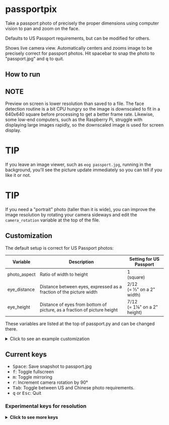 # passportpix

Take a passport photo of precisely the proper dimensions using
computer vision to pan and zoom on the face.

Defaults to US Passport requirements, but can be modified for others.

Shows live camera view. Automatically centers and zooms image to be
precisely correct for passport photos. Hit spacebar to snap the photo
to "passport.jpg" and <kbd>q</kbd> to quit.

## How to run

## NOTE

Preview on screen is lower resolution than saved to a file. The
face detection routine is a bit CPU hungry so the image is downscaled
to fit in a 640x640 square before processing to get a better frame
rate. Likewise, some low-end computers, such as the Raspberry Pi,
struggle with displaying large images rapidly, so the downscaled image
is used for screen display.

# TIP

If you leave an image viewer, such as `eog passport.jpg`, running
in the background, you'll see the picture update immediately so you
can tell if you like it or not.

# TIP

If you need a "portrait" photo (taller than it is wide), you can
improve the image resolution by rotating your camera sideways and edit
the `camera_rotation` variable at the top of the file. 

## Customization

The default setup is correct for US Passport photos:

| Variable     | Description                                                              | Setting for US Passport         |
|--------------|--------------------------------------------------------------------------|---------------------------------|
| photo_aspect | Ratio of width to height                                                 | 1<br/>(square)                  |
| eye_distance | Distance between eyes, expressed as a fraction of the picture width      | 2/12<br/>(= ⅓" on a 2" width)   |
| eye_height   | Distance of eyes from bottom of picture, as a fraction of picture height | 7/12<br/>(= 1⅙" on a 2" height) |

These variables are listed at the top of passport.py and can be
changed there.

<details><summary>Click to see an example customization</summary>

### Example customization

If one need a visa to visit China, the photo requirements as of 2020 are:

| Variable     | Description                                                              | Setting for CN Visa             |
|--------------|--------------------------------------------------------------------------|---------------------------------|
| photo_width  | Width of printed photo                                                   | 33                              |
| photo_height | Height of printed photo                                                  | 48                              |
| photo_units  | Unit of measurement of width and height                                  | mm                              |
| photo_aspect | Ratio of width to height                                                 | 33/48                           |
| eye_height   | Distance of eyes from bottom of picture, as a fraction of picture height | 24/48<br/>(precisely in middle) |
| chin_height  | Distance of chin from bottom of picture, as a fraction of picture height | 7/48                            |

So, one would set:

``` python
# Setting for Chinese Visa photo
photo_width  = 33.0
photo_height = 48.0
photo_units  = "mm"
photo_aspect = photo_width/photo_height
eye_height   = 24.0 / 48.0
chin_height  = 7.0 / 48.0
use_chin_height = True
```

Note that by default `use_chin_height` is False, which causes
`eye_distance` to be used for calculating the scaling instead of
`chin_height`. You can also hit the <kbd>Tab</kbd> key to switch
between those two methods.

</details>

## Current keys

* <kbd>Space</kbd>: Save snapshot to passport.jpg
* <kbd>f</kbd>: Toggle fullscreen
* <kbd>m</kbd>: Toggle mirroring
* <kbd>r</kbd>: Increment camera rotation by 90°
* <kbd>Tab</kbd>: Toggle between US and Chinese photo requirements.
* <kbd>q</kbd> or <kbd>Esc</kbd>: Quit

### Experimental keys for resolution
<details><summary><b>Click to see more keys</b></summary>
<blockquote>

These keys change the downscale resolution which is used for both the
computer vision processing and for display on the screen. They do not
affect the output resolution in the saved file.

| Key          | Maximum height or width |
|--------------|-------------------------|
| <kbd>1</kbd> | 160                     |
| <kbd>2</kbd> | 320                     |
| <kbd>3</kbd> | 640 (default)           |
| <kbd>4</kbd> | 960                     |
| <kbd>5</kbd> | 1280                    |
| <kbd>0</kbd> | Native resolution       |

Note that OpenCV's builtin face detection algorithms failed for me on
160×160 images.
</blockquote>

## Current Assumptions

* I'm assuming you will always want your eyes precisely centered in the
picture.

* I assume you always want the highest resolution possible from your camera.

* You'll need to have 'python-opencv' installed. (`apt install python-opencv`) 

## Bugs and Future Features.

* Cropped image jitters as eye locations are approximated. Ought to
  show uncropped camera view either in a second window or alone with a
  rectangle showing how the image will be cropped.

* OpenCV appears to prefer YUYV (uncompressed) video, even if a camera
  can provide a higher resolution & frame rate with MJPG (compressed).
  This should only be a problem for older USB 2 cameras. 

* OpenCV cannot write the proper DPI to the JPEG file, so it will not
  print out at the correct size without massaging. This is annoying, but
  is easy enough to work around that I'm not fixing it before the
  release.

* You can only take one photo. Every photo you take overwrites the
  previous 'passport.jpg' file.

* Only the first camera is opened. You can change that by editing
  `camera_device` at the beginning of the file.

* When recentering the face, especially if it is very close to the
  camera, there may not be enough picture from the camera to extend all
  the way to the edge of the final photo. The program should warn about
  this and give a visual indication of which way to move to fix it.

* If your face is too far away, the camera will zoom in too much,
  causing a blurry picture. This program ought to detect if height or
  width is less than 600 and ask the user to step closer.

## Debugging &amp; such
<details><summary><b>Click to see info about debugging</b></summary>
<blockquote>

Mostly reminders to myself.

* To list all resolutions a camera is capable of:

  ```
  v4l2-ctl --list-formats-ext
  ```

* To print out the current GUI properties, hit <kbd>*</kbd>.

* OpenCV has unnecessarily confusing GUI window properties. In
  particular, it appears OpenCV was originally written using simple
  integer Booleans (0 or 1), but someone later came along and decided
  that was too sloppy and renamed them all. However, instead of using
  the typical True or False, they came up with new names for each
  variable so each has its own nearly-unique way of being used.

  I found this silly and hard to read, so I do not follow that
  practice. For example, I have replaced the following code:

  ```python
  isFull = (cv2.getWindowProperty(title, cv2.WND_PROP_FULLSCREEN) == cv2.WINDOW_FULLSCREEN)a
  cv2.setWindowProperty(title,
			cv2.WND_PROP_FULLSCREEN,
			cv2.WINDOW_NORMAL if isFull else cv2.WINDOW_FULLSCREEN)
  ```

  with:

  ```python
  isFull = cv2.getWindowProperty(title, cv2.WND_PROP_FULLSCREEN)
  cv2.setWindowProperty(title, cv2.WND_PROP_FULLSCREEN, 1 - isFull)
  ```

* Here are the OpenCV window properties and their official
  documentation (as of 2023). _(Italics mine.)_

   * `WND_PROP_FULLSCREEN`<br/>
       fullscreen property (can be `WINDOW_NORMAL` or `WINDOW_FULLSCREEN`).<br/>
       _Boolean `NORMAL` is 0 and `FULLSCREEN` is 1_

   * `WND_PROP_AUTOSIZE`<br/>
       autosize property (can be `WINDOW_NORMAL`, 0, or `WINDOW_AUTOSIZE`, 1).<br/>
       _Boolean `NORMAL` is 0 and `AUTOSIZE` is 1_
	   
   * `WND_PROP_ASPECT_RATIO`<br/>
       window's aspect ration (can be `WINDOW_FREERATIO` or `WINDOW_KEEPRATIO`).<br/>
       _Boolean `KEEPRATIO` is 0 and `FREERATIO` is 256_
	   
   * `WND_PROP_OPENGL`<br/>
       opengl support.<br/>
       _Presumed to be Boolean, but documentation does not specify._
	   
   * `WND_PROP_VISIBLE`<br/>
       checks whether the window exists and is visible.<br/>
       _Presumed to be Boolean, but documentation does not specify._
	   
   * `WND_PROP_TOPMOST`<br/>
       property to toggle normal window being topmost or not. <br/>
       _Presumed to be Boolean, but documentation does not specify._

</blockquote>
</details>

## Bonus: Harpy.py

Here is a simple Python script for face detection in live video using
OpenCV. <a href="harpy.py">harpy.py</a>. Short and easy to modify if
you want to start another project like this.

<img src="./README.md.d/harpy.py-screenshot2.jpg">

<img src="./README.md.d/harpy.py-screenshot3.jpg">



